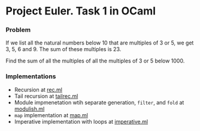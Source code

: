 # Project Euler. Task 1 in OCaml

### Problem
If we list all the natural numbers below 10 that are multiples of 3 or 5,
we get 3, 5, 6 and 9. The sum of these multiples is 23.

Find the sum of all the multiples of all the multiples of 3 or 5 below 1000.

### Implementations
- Recursion at [rec.ml](./lib/rec.ml)
- Tail recursion at [tailrec.ml](./lib/tailrec.ml)
- Module impmenetation wtih separate generation, `filter`, and `fold` at [modulish.ml](./lib/modulish.ml)
- `map` implementation at [map.ml](./lib/map.ml)
- Imperative implementation with loops at [imperative.ml](./lib/imperative.ml)
